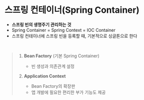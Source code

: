 # 스프링 컨테이너(Spring Container)
- **스프링 빈의 생명주기 관리하는 것**
- Spring Container = Spring Context = IOC Container
- 스프링 컨테이너에 스프링 빈을 등록할 때, 기본적으로 싱글톤으로 한다
<br> 

>1. **Bean Factory** (기본 Spring Container)
>    -	빈 생성과 의존관계 설정
> 
>2. **Application Context**
>    -	Bean Factory의 확장판
>    -	앱 개발에 필요한 편리한 부가 기능도 제공
> 

